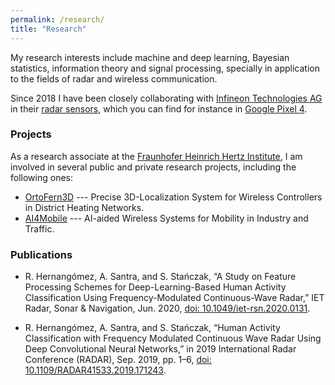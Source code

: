```yaml
---
permalink: /research/
title: "Research"
---
```


My research interests include machine and deep learning,
Bayesian statistics, information theory and signal processing,
specially in application to the fields of radar and
wireless communication.

Since 2018 I have been closely collaborating with
[Infineon Technologies AG](https://www.infineon.com/)
in their
[radar sensors](https://www.infineon.com/cms/en/product/promopages/60GHz/),
which you can find for instance in
[Google Pixel 4](https://store.google.com/product/pixel_4).

### Projects

As a research associate at the
[Fraunhofer Heinrich Hertz Institute](https://www.hhi.fraunhofer.de/),
I am involved in several
public and private research projects, including the following ones:

* [OrtoFern3D](https://www.hhi.fraunhofer.de/en/departments/wn/projects/archive/ortofern3d.html) ---
Precise 3D-Localization System for Wireless Controllers in District Heating Networks.
* [AI4Mobile](https://www.ai4mobile.org/en/) ---
AI-aided Wireless Systems for Mobility in Industry and Traffic.

### Publications

* R. Hernangómez, A. Santra, and S. Stańczak,
“A Study on Feature Processing Schemes for Deep-Learning-Based
Human Activity Classification Using Frequency-Modulated Continuous-Wave Radar,”
IET Radar, Sonar & Navigation, Jun. 2020,
[doi: 10.1049/iet-rsn.2020.0131](https://doi.org/10.1049/iet-rsn.2020.0131).

* R. Hernangómez, A. Santra, and S. Stańczak,
“Human Activity Classification with Frequency Modulated Continuous Wave Radar
Using Deep Convolutional Neural Networks,”
in 2019 International Radar Conference (RADAR),
Sep. 2019, pp. 1–6,
[doi: 10.1109/RADAR41533.2019.171243](https://doi.org/10.1109/RADAR41533.2019.171243).

